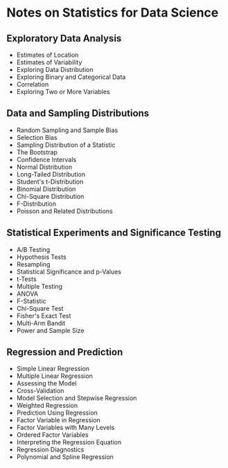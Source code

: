 # Notes on Statistics for Data Science

## Exploratory Data Analysis
-  Estimates of Location
-  Estimates of Variability
-  Exploring Data Distribution
-  Exploring Binary and Categorical Data
-  Correlation
-  Exploring Two or More Variables

## Data and Sampling Distributions
-  Random Sampling and Sample Bias
-  Selection Bias
-  Sampling Distribution of a Statistic
-  The Bootstrap
-  Confidence Intervals
-  Normal Distribution
-  Long-Tailed Distribution
-  Student's t-Distribution
-  Binomial Distribution
-  Chi-Square Distribution
-  F-Distribution
-  Poisson and Related Distributions

## Statistical Experiments and Significance Testing
-  A/B Testing
-  Hypothesis Tests
-  Resampling
-  Statistical Significance and p-Values
-  t-Tests
-  Multiple Testing
-  ANOVA
-  F-Statistic
-  Chi-Square Test
-  Fisher's Exact Test
-  Multi-Arm Bandit
-  Power and Sample Size

## Regression and Prediction
-  Simple Linear Regression
-  Multiple Linear Regression
-  Assessing the Model
-  Cross-Validation
-  Model Selection and Stepwise Regression
-  Weighted Regression
-  Prediction Using Regression
-  Factor Variable in Regression
-  Factor Variables with Many Levels
-  Ordered Factor Variables
-  Interpreting the Regression Equation
-  Regression Diagnostics
-  Polynomial and Spline Regression




